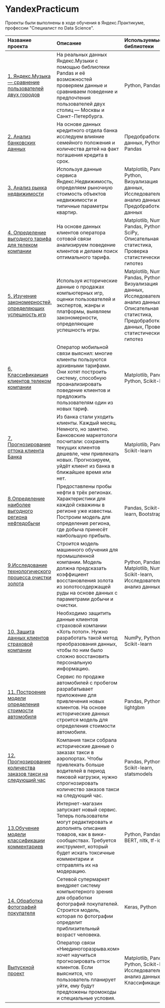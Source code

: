 # YandexPracticum
Проекты были выполнены в ходе обучения в Яндекс.Практикуме, профессии "Специалист по Data Science".

| Название проекта | Описание | Используемые библиотеки | 
| :---------------------- | :---------------------- | :---------------------- |
|[1. Яндекс.Музыка — сравнение пользователей двух городов](https://clck.ru/35PYKm)|На реальных данных Яндекс.Музыки c помощью библиотеки Pandas и её возможностей проверяем данные и сравниваем поведение и предпочтения пользователей двух столиц — Москвы и Санкт-Петербурга.|Python, Pandas|
|[2. Анализ банковских данных](https://clck.ru/35PYJN)|На основе данных кредитного отдела банка исследуем влияние семейного положения и количества детей на факт погашения кредита в срок.|Предобработка данных, Python, Pandas|
|[3. Анализ рынка недвижимости](https://clck.ru/35PYNU)|Используя данные сервиса Яндекс.Недвижимость, определяем рыночную стоимость объектов недвижимости и типичные параметры квартир.|Matplotlib, Pandas, Python, Визуализация данных, Исследовательский анализ данных, Предобработка данных|
|[4. Определение выгодного тарифа для телеком компании](https://clck.ru/35PYTX)|На основе данных клиентов оператора сотовой связи анализируем поведение клиентов и делаем поиск оптимального тарифа.|Matplotlib, NumPy, Pandas, Python, SciPy, Описательная статистика, Проверка статистических гипотез|
|[5. Изучение закономерностей, определяющих успешность игр](https://clck.ru/35PYVt)|Используя исторические данные о продажах компьютерных игр, оценки пользователей и экспертов, жанры и платформы, выявляем закономерности, определяющие успешность игры.|Matplotlib, NumPy, Pandas, Python, Визуализация данных, Исследовательский анализ данных, Описательная статистика, Предобработка данных, Проверка статистических гипотез|
|[6. Классификаиция клиентов телеком компании](https://clck.ru/35PYa7)|Оператор мобильной связи выяснил: многие клиенты пользуются архивными тарифами. Они хотят построить систему, способную проанализировать поведение клиентов и предложить пользователям один из новых тариф.|Matplotlib, Pandas, Python, Scikit-learn|
|[7. Прогнозирование оттока клиента Банка](https://clck.ru/35PYd4)|Из банка стали уходить клиенты. Каждый месяц. Немного, но заметно. Банковские маркетологи посчитали: сохранять текущих клиентов дешевле, чем привлекать новых. Прогнозируем, уйдёт клиент из банка в ближайшее время или нет.|Matplotlib, Pandas, Scikit-learn|
| [8.Определение наиболее выгодного региона нефтедобычи](https://github.com/GKVMLN/YandexPracticum/tree/main/Gold%20Recovery) | Предоставлены пробы нефти в трёх регионах. Характеристики для каждой скважины в регионе уже известны. Построим модель для определения региона, где добыча принесёт наибольшую прибыль. | Pandas, Scikit-learn, Bootstrap |
| [9.Исследование технологического процесса очистки золота](https://github.com/GKVMLN/YandexPracticum/tree/main/Location%20selection) | Строится модель машинного обучения для промышленной компании. Модель должна предсказать коэффициент восстановления золота из золотосодержащей руды на основе данных с параметрами добычи и очистки.| Python, Pandas, Matplotlib, NumPy, Scikit-learn, Исследовательский анализ данных |
|[10. Защита данных клиентов страховой компании](https://clck.ru/35PYfn)|Необходимо защитить данные клиентов страховой компании «Хоть потоп». Нужно разработать такой метод преобразования данных, чтобы по ним было сложно восстановить персональную информацию.  |NumPy, Python, Scikit-learn|
|[11. Построение модели определения стоимости автомобиля](https://clck.ru/35PYiC)|Сервис по продаже автомобилей с пробегом  разрабатывает приложение для привлечения новых клиентов. На основе исторические данных строится модель для определения стоимости автомобиля.|Pandas, Python, lightgbm|
|[12. Прогнозирование количества заказов такси на следующий час](https://clck.ru/35PYkX)|Компания такси собрала исторические данные о заказах такси в аэропортах. Чтобы привлекать больше водителей в период пиковой нагрузки, нужно спрогнозировать количество заказов такси на следующий час.|Pandas, Python, Scikit-learn, statsmodels|
|[13.Обучение модели классификации комментариев](https://github.com/GKVMLN/YandexPracticum/tree/main/Project%20for%20Wikishop) | Интернет-магазин запускает новый сервис. Теперь пользователи могут редактировать и дополнять описания товаров, как в вики-сообществах. Требуется инструмент, который будет искать токсичные комментарии и отправлять их на модерацию. | Python, Pandas, BERT, nltk, tf-idf |
|[14. Обработка фотографий покупателя](https://clck.ru/35PYnB)|Сетевой супермаркет внедряет систему компьютерного зрения для обработки фотографий покупателей. Строится модель, которая по фотографии определит приблизительный возраст человека.|Keras, Python|
|[Выпускной проект](https://clck.ru/35d3a3)| Оператор связи «Ниединогоразрыва.ком» хочет научиться прогнозировать отток клиентов. Если выяснится, что пользователь планирует уйти, ему будут предложены промокоды и специальные условия. |Matplotlib, Pandas, Python, Scikit-learn, Исследовательский анализ данных, Классификация|

